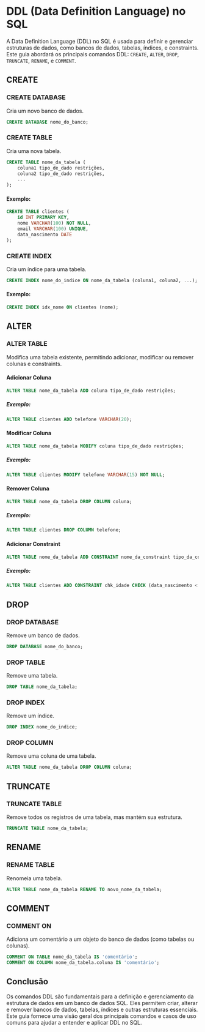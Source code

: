 # DDL (Data Definition Language) no SQL

A Data Definition Language (DDL) no SQL é usada para definir e gerenciar estruturas de dados, como bancos de dados, tabelas, índices, e constraints. Este guia abordará os principais comandos DDL: `CREATE`, `ALTER`, `DROP`, `TRUNCATE`, `RENAME`, e `COMMENT`.

## CREATE

### CREATE DATABASE
Cria um novo banco de dados.

```sql
CREATE DATABASE nome_do_banco;
```

### CREATE TABLE
Cria uma nova tabela.

```sql
CREATE TABLE nome_da_tabela (
    coluna1 tipo_de_dado restrições,
    coluna2 tipo_de_dado restrições,
    ...
);
```

#### Exemplo:
```sql
CREATE TABLE clientes (
    id INT PRIMARY KEY,
    nome VARCHAR(100) NOT NULL,
    email VARCHAR(100) UNIQUE,
    data_nascimento DATE
);
```

### CREATE INDEX
Cria um índice para uma tabela.

```sql
CREATE INDEX nome_do_indice ON nome_da_tabela (coluna1, coluna2, ...);
```

#### Exemplo:
```sql
CREATE INDEX idx_nome ON clientes (nome);
```

## ALTER

### ALTER TABLE
Modifica uma tabela existente, permitindo adicionar, modificar ou remover colunas e constraints.

#### Adicionar Coluna
```sql
ALTER TABLE nome_da_tabela ADD coluna tipo_de_dado restrições;
```

##### Exemplo:
```sql
ALTER TABLE clientes ADD telefone VARCHAR(20);
```

#### Modificar Coluna
```sql
ALTER TABLE nome_da_tabela MODIFY coluna tipo_de_dado restrições;
```

##### Exemplo:
```sql
ALTER TABLE clientes MODIFY telefone VARCHAR(15) NOT NULL;
```

#### Remover Coluna
```sql
ALTER TABLE nome_da_tabela DROP COLUMN coluna;
```

##### Exemplo:
```sql
ALTER TABLE clientes DROP COLUMN telefone;
```

#### Adicionar Constraint
```sql
ALTER TABLE nome_da_tabela ADD CONSTRAINT nome_da_constraint tipo_da_constraint (coluna);
```

##### Exemplo:
```sql
ALTER TABLE clientes ADD CONSTRAINT chk_idade CHECK (data_nascimento < '2003-01-01');
```

## DROP

### DROP DATABASE
Remove um banco de dados.

```sql
DROP DATABASE nome_do_banco;
```

### DROP TABLE
Remove uma tabela.

```sql
DROP TABLE nome_da_tabela;
```

### DROP INDEX
Remove um índice.

```sql
DROP INDEX nome_do_indice;
```

### DROP COLUMN
Remove uma coluna de uma tabela.

```sql
ALTER TABLE nome_da_tabela DROP COLUMN coluna;
```

## TRUNCATE

### TRUNCATE TABLE
Remove todos os registros de uma tabela, mas mantém sua estrutura.

```sql
TRUNCATE TABLE nome_da_tabela;
```

## RENAME

### RENAME TABLE
Renomeia uma tabela.

```sql
ALTER TABLE nome_da_tabela RENAME TO novo_nome_da_tabela;
```

## COMMENT

### COMMENT ON
Adiciona um comentário a um objeto do banco de dados (como tabelas ou colunas).

```sql
COMMENT ON TABLE nome_da_tabela IS 'comentário';
COMMENT ON COLUMN nome_da_tabela.coluna IS 'comentário';
```

## Conclusão

Os comandos DDL são fundamentais para a definição e gerenciamento da estrutura de dados em um banco de dados SQL. Eles permitem criar, alterar e remover bancos de dados, tabelas, índices e outras estruturas essenciais. Este guia fornece uma visão geral dos principais comandos e casos de uso comuns para ajudar a entender e aplicar DDL no SQL.